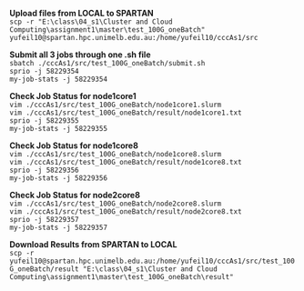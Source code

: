 **Upload files from LOCAL to SPARTAN**<br />
`scp -r "E:\class\04_s1\Cluster and Cloud Computing\assignment1\master\test_100G_oneBatch" yufeil10@spartan.hpc.unimelb.edu.au:/home/yufeil10/cccAs1/src`

**Submit all 3 jobs through one .sh file**<br />
`sbatch ./cccAs1/src/test_100G_oneBatch/submit.sh`<br />
`sprio -j 58229354`<br />
`my-job-stats -j 58229354`<br />

**Check Job Status for node1core1**<br />
`vim ./cccAs1/src/test_100G_oneBatch/node1core1.slurm`<br />
`vim ./cccAs1/src/test_100G_oneBatch/result/node1core1.txt `<br />
`sprio -j 58229355`<br />
`my-job-stats -j 58229355`<br />

**Check Job Status for node1core8**<br />
`vim ./cccAs1/src/test_100G_oneBatch/node1core8.slurm`<br />
`vim ./cccAs1/src/test_100G_oneBatch/result/node1core8.txt`<br />
`sprio -j 58229356`<br />
`my-job-stats -j 58229356`<br />

**Check Job Status for node2core8**<br />
`vim ./cccAs1/src/test_100G_oneBatch/node2core8.slurm`<br />
`vim ./cccAs1/src/test_100G_oneBatch/result/node2core8.txt`<br />
`sprio -j 58229357`<br />
`my-job-stats -j 58229357`<br />

**Download Results from SPARTAN to LOCAL**<br />
`scp -r yufeil10@spartan.hpc.unimelb.edu.au:/home/yufeil10/cccAs1/src/test_100G_oneBatch/result "E:\class\04_s1\Cluster and Cloud Computing\assignment1\master\test_100G_oneBatch\result"`<br />

